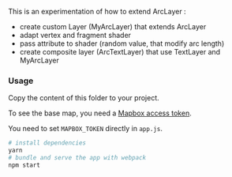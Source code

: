 This is an experimentation of how to extend ArcLayer :
- create custom Layer (MyArcLayer) that extends ArcLayer
- adapt vertex and fragment shader
- pass attribute to shader (random value, that modify arc length)
- create composite layer (ArcTextLayer) that use TextLayer and MyArcLayer

### Usage

Copy the content of this folder to your project.

To see the base map, you need a [Mapbox access token](https://docs.mapbox.com/help/how-mapbox-works/access-tokens/).

You need to set `MAPBOX_TOKEN` directly in `app.js`.

```bash
# install dependencies
yarn
# bundle and serve the app with webpack
npm start
```
